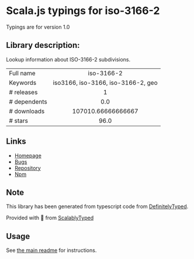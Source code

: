 
# Scala.js typings for iso-3166-2

Typings are for version 1.0

## Library description:
Lookup information about ISO-3166-2 subdivisions.

|                    |                 |
| ------------------ | :-------------: |
| Full name          | iso-3166-2 |
| Keywords           | iso3166, iso-3166, iso-3166-2, geo |
| # releases         | 1 |
| # dependents       | 0.0 |
| # downloads        | 107010.66666666667 |
| # stars            | 96.0 |

## Links
- [Homepage](https://github.com/olahol/iso-3166-2.js#readme)
- [Bugs](https://github.com/olahol/iso-3166-2.js/issues)
- [Repository](https://github.com/olahol/iso-3166-2.js)
- [Npm](https://www.npmjs.com/package/iso-3166-2)
    


## Note
This library has been generated from typescript code from [DefinitelyTyped](https://definitelytyped.org).

Provided with :purple_heart: from [ScalablyTyped](https://github.com/oyvindberg/ScalablyTyped)

## Usage
See [the main readme](../../readme.md) for instructions.


